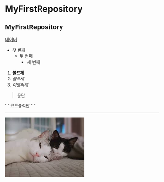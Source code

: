 # MyFirstRepository
## MyFirstRepository

[네이버](https://naver.com)

- 첫 번째
  - 두 번째
    - 세 번째

1. **볼드체**
2. _볼드체_
3. *이텔리체*

>문단

'''
코드블럭안
'''
***


<img witdh="" height="" src="./png/고양이.png.jpg"></img>
